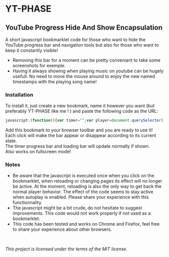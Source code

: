 # YT-PHASE
## YouTube Progress Hide And Show Encapsulation

A short javascript bookmarklet code for those who want to hide the YouTube progress bar and navigation tools but also for those who want to keep it constantly visible!

- Removing this bar for a moment can be pretty conveniant to take some screenshots for exemple.
- Having it always showing when playing music on youtube can be hugely usefull. No need to move the mouse around to enjoy the new named timestamps with the playing song name!

### Installation
To install it, just create a new bookmark, name it however you want (but preferably YT-PHASE like me ! ) and paste the following code as the URL:

```javascript
javascript:(function(){var timer="";var player=document.querySelector('.html5-video-player');var ytp_bar=document.getElementsByClassName("ytp-chrome-bottom");var ytp_bar_opacity=ytp_bar.item(0).style.opacity;if(ytp_bar_opacity==""||ytp_bar_opacity==0){ytp_bar.item(0).style.opacity=1;player.showControls();timer=setInterval(function(){player.wakeUpControls()},1000)}else{ytp_bar.item(0).style.opacity=0;player.hideControls();}})();
```
Add this bookmark to your browser toolbar and you are ready to use it!  
Each click will make the bar appear or disappear according to its current state.  
The timer progress bar and loading bar will update normally if shown.  
Also works on fullscreen mode!

### Notes
- Be aware that the javascript is executed once when you click on the bookmarklet, when reloading or changing pages its effect will no longer be active. At the moment, reloading is also the only way to get back the normal player behavior. The effect of the code seems to stay active when autoplay is enabled. Please share your experience with this functionnality.
- The javascript might be a bit crude, do not hesitate to suggest improvements. This code would not work properly if not used as a bookmarklet.
- This code has been tested and works on Chrome and Firefox, feel free to share your experience about other browsers.
 
 <br/>
 
*This project is licensed under the terms of the MIT license.*

